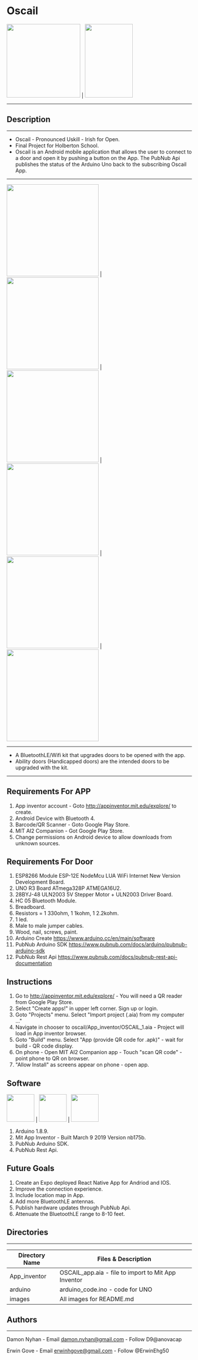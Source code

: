 # Oscail
<img src="https://github.com/anovacap/oscail/blob/master/Oscal.png" width="200" height="200"> | <img src="https://github.com/anovacap/oscail/blob/master/Screen%20Shot%202019-03-19%20at%208.17.20%20PM.png" width=130 height=200>

---
## Description
---
* Oscail - Pronounced Uskill - Irish for Open.
* Final Project for Holberton School.
* Oscail is an Android mobile application that allows the user to connect to a door and open it by  pushing a button on the App. The PubNub Api publishes the status of the Arduino Uno back to the subscribing Oscail App.
---
<img src="https://github.com/anovacap/oscail/blob/master/IMG_20190319_171913.jpg"  width="250" height="250"> | <img src="https://github.com/anovacap/oscail/blob/master/IMG_20190319_171942.jpg"  width="250" height="250"> | <img src="https://github.com/anovacap/oscail/blob/master/IMG_20190319_171951.jpg"  width="250" height="250"> | <img src="https://github.com/anovacap/oscail/blob/master/IMG_20190319_171954.jpg"  width="250" height="250"> | <img src="https://github.com/anovacap/oscail/blob/master/IMG_20190316_122857.jpg" width="250" height="250"> | <img src="https://github.com/anovacap/oscail/blob/master/IMG_20190319_193205.jpg" width="250" height="250">

---
* A BluetoothLE/Wifi kit that upgrades doors to be opened with the app.
* Ability doors (Handicapped doors) are the intended doors to be upgraded with the kit.
--- 
## Requirements For APP
1.  App inventor account - Goto http://appinventor.mit.edu/explore/ to create.
2.  Android Device with Bluetooth 4.
3.  Barcode/QR Scanner - Goto Google Play Store.
4.  MIT AI2 Companion - Got Google Play Store.
5.  Change permissions on Android device to allow downloads from unknown sources.
## Requirements For Door
1.  ESP8266 Module ESP-12E NodeMcu LUA WiFi Internet New Version Development Board.
2.  UNO R3 Board ATmega328P ATMEGA16U2.
3.  28BYJ-48 ULN2003 5V Stepper Motor + ULN2003 Driver Board.
4.  HC 05 Bluetooth Module.
5.  Breadboard.
6.  Resistors = 1 330ohm, 1 1kohm, 1 2.2kohm.
7.  1 led.
8.  Male to male jumper cables.
9.  Wood, nail, screws, paint.
10. Arduino Create https://www.arduino.cc/en/main/software
11. PubNub Arduino SDK https://www.pubnub.com/docs/arduino/pubnub-arduino-sdk
12. PubNub Rest Api https://www.pubnub.com/docs/pubnub-rest-api-documentation
## Instructions
1.  Go to  http://appinventor.mit.edu/explore/ - You will need a QR reader from Google Play Store.
2.  Select "Create apps!" in upper left corner. Sign up or login.
3.  Goto "Projects" menu. Select "Import project (.aia) from my computer ..."
4.  Navigate in chooser to oscail/App_inventor/OSCAIL_1.aia - Project will load in App inventor browser.
5.  Goto "Build" menu. Select "App (provide QR code for .apk)" - wait for build - QR code display.
6.  On phone - Open MIT AI2 Companion app - Touch "scan QR code" - point phone to QR on browser.
7.  "Allow Install" as screens appear on phone - open app.
## Software
<img src="https://github.com/anovacap/oscail/blob/master/Arduino.png" width="75" height="75"> | <img src="https://github.com/anovacap/oscail/blob/master/Mit_App.png" width="75" height="75"> | <img src="https://github.com/anovacap/oscail/blob/master/pubnub-share.png" width="75" height="75">
1.  Arduino 1.8.9.
2.  Mit App Inventor - Built March 9 2019 Version nb175b.
3.  PubNub Arduino SDK.
4.  PubNub Rest Api.
## Future Goals
1. Create an Expo deployed React Native App for Andriod and IOS.
2. Improve the connection experience.
3. Include location map in App.
4. Add more BluetoothLE antennas.
5. Publish hardware updates through PubNub Api.
6. Attenuate the BluetoothLE range to 8-10 feet.
## Directories
---
Directory Name | Files & Description
---|---
App_inventor | OSCAIL_app.aia - file to import to Mit App Inventor | Oscail.png - app icon
arduino | arduino_code.ino - code for UNO | wifi_code.ino - code for ESP8266
images | All images for README.md
## Authors
---
Damon Nyhan - Email damon.nyhan@gmail.com - Follow  D9@anovacap

Erwin Gove - Email erwinhgove@gmail.com - Follow  @ErwinEhg50
